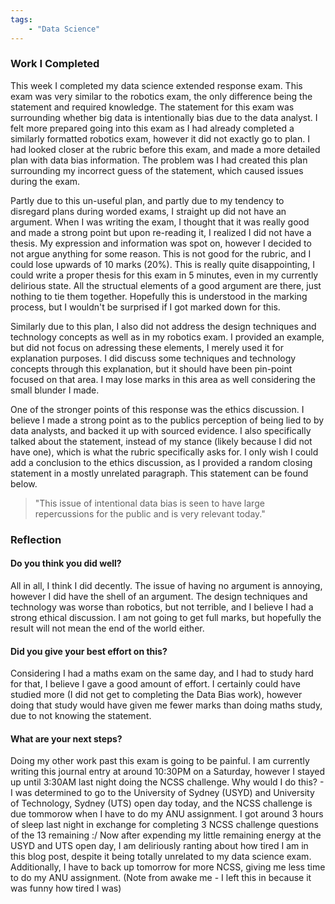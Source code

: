 ```yaml
---
tags: 
    - "Data Science"
---
```

<h3>Work I Completed</h3>

This week I completed my data science extended response exam. This exam was very similar to the robotics exam, the only difference being the statement and required knowledge. The statement for this exam was surrounding whether big data is intentionally bias due to the data analyst. I felt more prepared going into this exam as I had already completed a similarly formatted robotics exam, however it did not exactly go to plan. I had looked closer at the rubric before this exam, and made a more detailed plan with data bias information. The problem was I had created this plan surrounding my incorrect guess of the statement, which caused issues during the exam.

Partly due to this un-useful plan, and partly due to my tendency to disregard plans during worded exams, I straight up did not have an argument. When I was writing the exam, I thought that it was really good and made a strong point but upon re-reading it, I realized I did not have a thesis. My expression and information was spot on, however I decided to not argue anything for some reason. This is not good for the rubric, and I could lose upwards of 10 marks (20%). This is really quite disappointing, I could write a proper thesis for this exam in 5 minutes, even in my currently delirious state. All the structual elements of a good argument are there, just nothing to tie them together. Hopefully this is understood in the marking process, but I wouldn't be surprised if I got marked down for this.

Similarly due to this plan, I also did not address the design techniques and technology concepts as well as in my robotics exam. I provided an example, but did not focus on adressing these elements, I merely used it for explanation purposes. I did discuss some techniques and technology concepts through this explanation, but it should have been pin-point focused on that area. I may lose marks in this area as well considering the small blunder I made. 

One of the stronger points of this response was the ethics discussion. I believe I made a strong point as to the publics perception of being lied to by data analysts, and backed it up with sourced evidence. I also specifically talked about the statement, instead of my stance (likely because I did not have one), which is what the rubric specifically asks for. I only wish I could add a conclusion to the ethics discussion, as I provided a random closing statement in a mostly unrelated paragraph. This statement can be found below.

> "This issue of intentional data bias is seen to have large repercussions for the public and is very relevant today."

<h3>Reflection</h3>

<h4>Do you think you did well?</h4>

All in all, I think I did decently. The issue of having no argument is annoying, however I did have the shell of an argument. The design techniques and technology was worse than robotics, but not terrible, and I believe I had a strong ethical discussion. I am not going to get full marks, but hopefully the result will not mean the end of the world either.

<h4>Did you give your best effort on this?</h4>

Considering I had a maths exam on the same day, and I had to study hard for that, I believe I gave a good amount of effort. I certainly could have studied more (I did not get to completing the Data Bias work), however doing that study would have given me fewer marks than doing maths study, due to not knowing the statement.

<h4>What are your next steps?</h4>

Doing my other work past this exam is going to be painful. I am currently writing this journal entry at around 10:30PM on a Saturday, however I stayed up until 3:30AM last night doing the NCSS challenge. Why would I do this? - I was determined to go to the University of Sydney (USYD) and University of Technology, Sydney (UTS) open day today, and the NCSS challenge is due tommorow when I have to do my ANU assignment. I got around 3 hours of sleep last night in exchange for completing 3 NCSS challenge questions of the 13 remaining :/ Now after expending my little remaining energy at the USYD and UTS open day, I am deliriously ranting about how tired I am in this blog post, despite it being totally unrelated to my data science exam. Additionally, I have to back up tomorrow for more NCSS, giving me less time to do my ANU assignment. (Note from awake me - I left this in because it was funny how tired I was)

